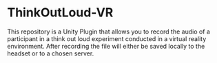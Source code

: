 # ThinkOutLoud-VR
This repository is a Unity Plugin that allows you to record the audio of a participant in a think out loud experiment conducted in a virtual reality environment. After recording the file will either be saved locally to the headset or to a chosen server.
